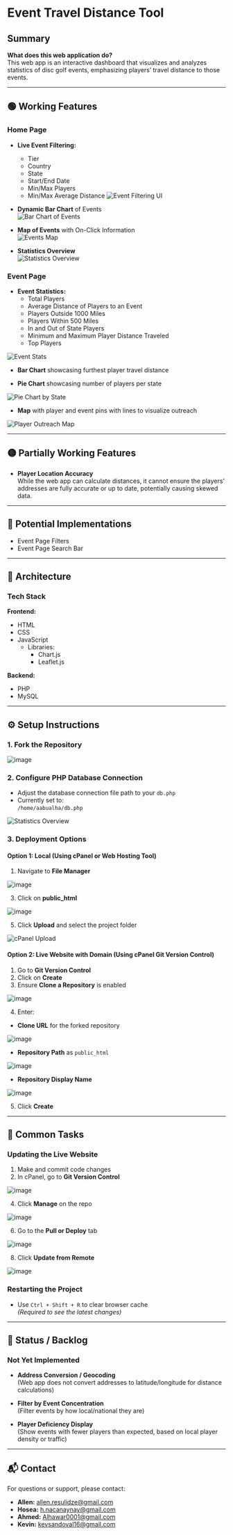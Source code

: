 # Event Travel Distance Tool

## Summary

**What does this web application do?**  
This web app is an interactive dashboard that visualizes and analyzes statistics of disc golf events, emphasizing players’ travel distance to those events.

---

## 🟢 Working Features

### Home Page

- **Live Event Filtering:**
  - Tier
  - Country
  - State
  - Start/End Date
  - Min/Max Players
  - Min/Max Average Distance
![Event Filtering UI](./readme_images/image9.png)

- **Dynamic Bar Chart** of Events  
![Bar Chart of Events](./readme_images/image19.png)

- **Map of Events** with On-Click Information  
![Events Map](./readme_images/image18.png)

- **Statistics Overview**  
![Statistics Overview](./readme_images/image13.png)

### Event Page

- **Event Statistics:**
  - Total Players
  - Average Distance of Players to an Event
  - Players Outside 1000 Miles
  - Players Within 500 Miles
  - In and Out of State Players
  - Minimum and Maximum Player Distance Traveled
  - Top Players

![Event Stats](./readme_images/image17.png)

- **Bar Chart** showcasing furthest player travel distance  

- **Pie Chart** showcasing number of players per state  

![Pie Chart by State](./readme_images/image21.png)

- **Map** with player and event pins with lines to visualize outreach  

![Player Outreach Map](./readme_images/image20.png)

---

## 🟡 Partially Working Features

- **Player Location Accuracy**  
  While the web app can calculate distances, it cannot ensure the players' addresses are fully accurate or up to date, potentially causing skewed data.

---

## 🧠 Potential Implementations

- Event Page Filters  
- Event Page Search Bar

---

## 🧱 Architecture

### Tech Stack

**Frontend:**

- HTML
- CSS
- JavaScript  
  - Libraries:
    - Chart.js
    - Leaflet.js

**Backend:**

- PHP
- MySQL

---

## ⚙️ Setup Instructions

### 1. Fork the Repository

![image](./readme_images/image11.png)

### 2. Configure PHP Database Connection

- Adjust the database connection file path to your `db.php`
- Currently set to:  
  `/home/aabualha/db.php`

![Statistics Overview](./readme_images/image3.png)



### 3. Deployment Options

#### Option 1: Local (Using cPanel or Web Hosting Tool)

1. Navigate to **File Manager**

![image](./readme_images/image4.png)

3. Click on **public_html**
   
![image](./readme_images/image1.png)

5. Click **Upload** and select the project folder
   
![cPanel Upload](./readme_images/image12.png)

#### Option 2: Live Website with Domain (Using cPanel Git Version Control)

1. Go to **Git Version Control**
2. Click on **Create**
3. Ensure **Clone a Repository** is enabled
   
![image](./readme_images/image14.png)

4. Enter:
   
- **Clone URL** for the forked repository
     
![image](./readme_images/image7.png)

   - **Repository Path** as `public_html`
     
![image](./readme_images/image5.png)

   - **Repository Display Name**
     
![image](./readme_images/image16.png)
     
5. Click **Create**

---

## 🔁 Common Tasks

### Updating the Live Website

1. Make and commit code changes  
2. In cPanel, go to **Git Version Control**
   
![image](./readme_images/image2.png)

4. Click **Manage** on the repo
   
![image](./readme_images/image8.png)

6. Go to the **Pull or Deploy** tab
   
![image](./readme_images/image6.png)

8. Click **Update from Remote**
   
![image](./readme_images/image10.png)


### Restarting the Project

- Use `Ctrl + Shift + R` to clear browser cache  
  *(Required to see the latest changes)*
  
---

## 🔧 Status / Backlog

### Not Yet Implemented

- **Address Conversion / Geocoding**  
  (Web app does not convert addresses to latitude/longitude for distance calculations)

- **Filter by Event Concentration**  
  (Filter events by how local/national they are)

- **Player Deficiency Display**  
  (Show events with fewer players than expected, based on local player density or traffic)

---

## 📬 Contact

For questions or support, please contact:

- **Allen:** [allen.resulidze@gmail.com](mailto:allen.resulidze@gmail.com)  
- **Hosea:** [h.nacanaynay@gmail.com](mailto:h.nacanaynay@gmail.com)  
- **Ahmed:** [Alhawar0001@gmail.com](mailto:Alhawar0001@gmail.com)  
- **Kevin:** [kevsandoval16@gmail.com](mailto:kevsandoval16@gmail.com)
